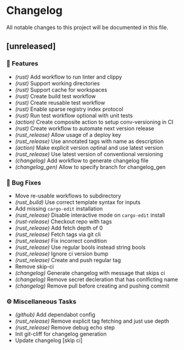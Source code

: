 # Changelog

All notable changes to this project will be documented in this file.

## [unreleased]

### 🚀 Features

- *(rust)* Add workflow to run linter and clippy
- *(rust)* Support working directories
- *(rust)* Support cache for workspaces
- *(rust)* Create build test workflow
- *(rust)* Create reusable test workflow
- *(rust)* Enable sparse registry index protocol
- *(rust)* Run test workflow optional with unit tests
- *(action)* Create composite action to setup conv-versioning in CI
- *(rust)* Create workflow to automate next version release
- *(rust_release)* Allow usage of a deploy key
- *(rust_release)* Use annotated tags with name as description
- *(action)* Make explicit version optinal and use latest version
- *(rust_release)* Use latest version of conventional versioning
- *(changelog)* Add workflow to generate changelog file
- *(changelog_gen)* Allow to specify branch for changelog_gen

### 🐛 Bug Fixes

- Move re-usable workflows to subdirectory
- *(rust_build)* Use correct template syntax for inputs
- Add missing `cargo-edit` installation
- *(rust_release)* Disable interactive mode on `cargo-edit` install
- *(rust-release)* Checkout repo with tags
- *(rust_release)* Add fetch depth of 0
- *(rust_release)* Fetch tags via git cli
- *(rust_release)* Fix incorrect condition
- *(rust_release)* Use regular bools instead string bools
- *(rust_release)* Ignore ci version bump
- *(rust_release)* Create and push regular tag
- Remove skip-ci
- *(changelog)* Generate changelog with message that skips ci
- *(changelog)* Remove secret decleration that has conlficting name
- *(changelog)* Remove pull before creating and pushing commit

### ⚙️ Miscellaneous Tasks

- *(github)* Add dependabot config
- *(rust_release)* Remove explicit tag fetching and just use depth
- *(rust_release)* Remove debug echo step
- Init git-cliff for changelog generation
- Update changelog [skip ci]

<!-- generated by git-cliff -->
